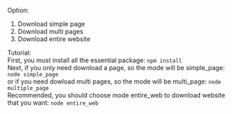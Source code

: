 Option:  
1. Download simple page  
2. Download multi pages  
3. Download entire website  

Tutorial:  
First, you must install all the essential package: `npm install`  
Next, if you only need download a page, so the mode will be simple_page: `node simple_page`  
or if you need dowload multi pages, so the mode will be multi_page: `node multiple_page`  
Recommended, you should choose mode entire_web to download website that you want: `node entire_web`  